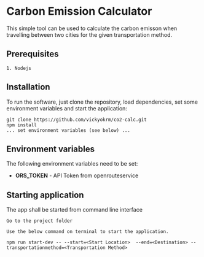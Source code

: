 # Carbon Emission Calculator

This simple tool can be used to calculate the carbon emisson when travelling between two cities for the given transportation method.
## Prerequisites

    1. Nodejs
## Installation

To run the software, just clone the repository, load dependencies, set some environment variables and start the application:

    git clone https://github.com/vickyokrm/co2-calc.git
    npm install
    ... set environment variables (see below) ...
    
## Environment variables

The following environment variables need to be set:

- **ORS_TOKEN** - API Token from openrouteservice

## Starting application

The app shall be started from command line interface

    Go to the project folder

    Use the below command on terminal to start the application.
    
    npm run start-dev -- --start=<Start Location>  --end=<Destination> --transportationmethod=<Transportation Method> 
